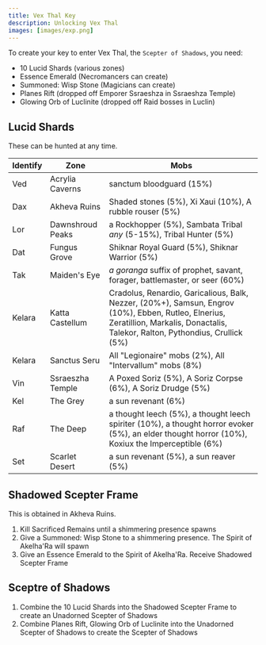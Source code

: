 ```yaml
---
title: Vex Thal Key
description: Unlocking Vex Thal
images: [images/exp.png]
---
```



To create your key to enter Vex Thal, the `Scepter of Shadows`, you need:

- 10 Lucid Shards (various zones)
- Essence Emerald (Necromancers can create)
- Summoned: Wisp Stone (Magicians can create)
- Planes Rift (dropped off Emporer Ssraeshza in Ssraeshza Temple)
- Glowing Orb of Luclinite (dropped off Raid bosses in Luclin)

## Lucid Shards

These can be hunted at any time.

Identify|Zone|Mobs
---|---|---
Ved|Acrylia Caverns|sanctum bloodguard (15%)
Dax|Akheva Ruins|Shaded stones (5%), Xi Xaui (10%), A rubble rouser (5%)
Lor|Dawnshroud Peaks|a Rockhopper (5%), Sambata Tribal *any* (5-15%), Tribal Hunter (5%)
Dat|Fungus Grove|Shiknar Royal Guard (5%), Shiknar Warrior (5%)
Tak|Maiden's Eye|*a goranga* suffix of prophet, savant, forager, battlemaster, or seer (60%)
Kelara|Katta Castellum|Cradolus, Renardio, Garicalious, Balk, Nezzer, (20%+), Samsun, Engrov (10%), Ebben, Rutleo, Elnerius, Zeratillion, Markalis, Donactalis, Talekor, Ralton, Pythondius, Crullick (5%)
Kelara|Sanctus Seru|All "Legionaire" mobs (2%), All "Intervallum" mobs (8%)
Vin|Ssraeszha Temple|A Poxed Soriz (5%), A Soriz Corpse (6%), A Soriz Drudge (5%)
Kel|The Grey|a sun revenant (6%)
Raf|The Deep|a thought leech (5%), a thought leech spiriter (10%), a thought horror evoker (5%), an elder thought horror (10%), Koxiux the Imperceptible (6%)
Set|Scarlet Desert|a sun revenant (5%), a sun reaver (5%)

## Shadowed Scepter Frame

This is obtained in Akheva Ruins.

1. Kill Sacrificed Remains until a shimmering presence spawns
1. Give a Summoned: Wisp Stone to a shimmering presence. The Spirit of Akelha'Ra will spawn
1. Give an Essence Emerald to the Spirit of Akelha'Ra. Receive Shadowed Scepter Frame

## Sceptre of Shadows

1. Combine the 10 Lucid Shards into the Shadowed Scepter Frame to create an Unadorned Scepter of Shadows
1. Combine Planes Rift, Glowing Orb of Luclinite into the Unadorned Scepter of Shadows to create the Scepter of Shadows